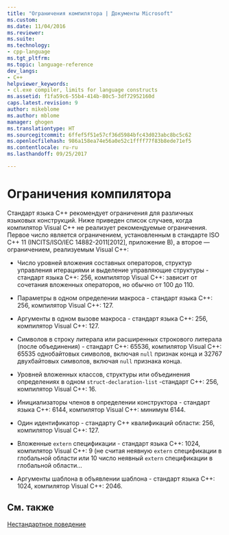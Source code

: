 ```yaml
---
title: "Ограничения компилятора | Документы Microsoft"
ms.custom: 
ms.date: 11/04/2016
ms.reviewer: 
ms.suite: 
ms.technology:
- cpp-language
ms.tgt_pltfrm: 
ms.topic: language-reference
dev_langs:
- C++
helpviewer_keywords:
- cl.exe compiler, limits for language constructs
ms.assetid: f1fa59c6-55b4-414b-80c5-3df72952160d
caps.latest.revision: 9
author: mikeblome
ms.author: mblome
manager: ghogen
ms.translationtype: HT
ms.sourcegitcommit: 6ffef5f51e57cf36d5984bfc43d023abc8bc5c62
ms.openlocfilehash: 986a158ea74e56a0e52c1ffff77f83b8ede71ef5
ms.contentlocale: ru-ru
ms.lasthandoff: 09/25/2017

---
```

# <a name="compiler-limits"></a>Ограничения компилятора
Стандарт языка C++ рекомендует ограничения для различных языковых конструкций. Ниже приведен список случаев, когда компилятор Visual C++ не реализует рекомендуемые ограничения. Первое число является ограничением, установленным в стандарте ISO C++ 11 (INCITS/ISO/IEC 14882-2011[2012], приложение B), а второе — ограничением, реализуемым Visual C++:  
  
-   Число уровней вложения составных операторов, структур управления итерациями и выделение управляющие структуры - стандарт языка C++: 256, компилятор Visual C++: зависит от сочетания вложенных операторов, но обычно от 100 до 110.  
  
-   Параметры в одном определении макроса - стандарт языка C++: 256, компилятор Visual C++: 127.  
  
-   Аргументы в одном вызове макроса - стандарт языка C++: 256, компилятор Visual C++: 127.  
  
-   Символов в строку литерала или расширенных строкового литерала (после объединения) - стандарт C++: 65536, компилятор Visual C++: 65535 однобайтовых символов, включая `null` признак конца и 32767 двухбайтовых символов, включая `null` признака конца.  
  
-   Уровней вложенных классов, структуры или объединения определениях в одном `struct-declaration-list` -стандарт C++: 256, компилятор Visual C++: 16.  
  
-   Инициализаторы членов в определении конструктора - стандарт языка C++: 6144, компилятор Visual C++: минимум 6144.  
  
-   Один идентификатор - стандарту C++ квалификаций области: 256, компилятор Visual C++: 127.  
  
-   Вложенные `extern` спецификации - стандарт языка C++: 1024, компилятор Visual C++: 9 (не считая неявную `extern` спецификации в глобальной области или 10 число неявный `extern` спецификации в глобальной области...  
  
-   Аргументы шаблона в объявлении шаблона - стандарт языка C++: 1024, компилятор Visual C++: 2046.  
  
## <a name="see-also"></a>См. также  
 [Нестандартное поведение](../cpp/nonstandard-behavior.md)
